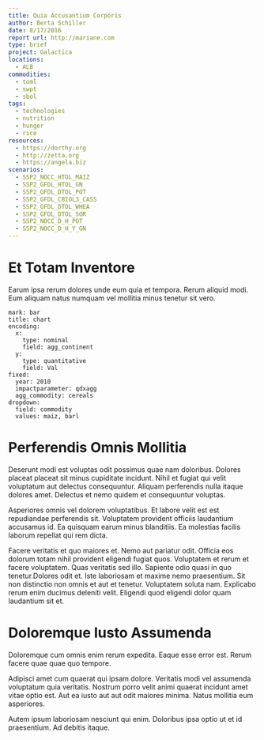 ```yaml
---
title: Quia Accusantium Corporis
author: Berta Schiller
date: 8/17/2016
report url: http://mariane.com
type: brief
project: Galactica
locations:
  - ALB
commodities:
  - toml
  - swpt
  - sbol
tags:
  - technologies
  - nutrition
  - hunger
  - rice
resources:
  - https://dorthy.org
  - http://zetta.org
  - https://angela.biz
scenarios:
  - SSP2_NOCC_HTOL_MAIZ
  - SSP2_GFDL_HTOL_GN
  - SSP2_GFDL_DTOL_POT
  - SSP2_GFDL_CBIOL3_CASS
  - SSP2_GFDL_DTOL_WHEA
  - SSP2_GFDL_DTOL_SOR
  - SSP2_NOCC_D_H_POT
  - SSP2_NOCC_D_H_Y_GN
---
```

# Et Totam Inventore
Earum ipsa rerum dolores unde eum quia et tempora. Rerum aliquid modi. Eum aliquam natus numquam vel mollitia minus tenetur sit vero.

```vis
mark: bar
title: chart
encoding:
  x:
    type: nominal
    field: agg_continent
  y:
    type: quantitative
    field: Val
fixed:
  year: 2010
  impactparameter: qdxagg
  agg_commodity: cereals
dropdown:
  field: commodity
  values: maiz, barl
```

# Perferendis Omnis Mollitia
Deserunt modi est voluptas odit possimus quae nam doloribus. Dolores placeat placeat sit minus cupiditate incidunt. Nihil et fugiat qui velit voluptatum aut delectus consequuntur. Aliquam perferendis nulla itaque dolores amet. Delectus et nemo quidem et consequuntur voluptas.
 Asperiores omnis vel dolorem voluptatibus. Et labore velit est est repudiandae perferendis sit. Voluptatem provident officiis laudantium accusamus id. Ea quisquam earum minus blanditiis. Ea molestias facilis laborum repellat qui rem dicta.
 Facere veritatis et quo maiores et. Nemo aut pariatur odit. Officia eos dolorum totam nihil provident eligendi fugiat quos. Voluptatem et rerum et facere voluptatem. Quas veritatis sed illo. Sapiente odio quasi in quo tenetur.Dolores odit et. Iste laboriosam et maxime nemo praesentium. Sit non distinctio non omnis et aut et tenetur. Voluptatem soluta nam. Explicabo rerum enim ducimus deleniti velit. Eligendi quod eligendi dolor quam laudantium sit et.

# Doloremque Iusto Assumenda
Doloremque cum omnis enim rerum expedita. Eaque esse error est. Rerum facere quae quae quo tempore.
 Adipisci amet cum quaerat qui ipsam dolore. Veritatis modi vel assumenda voluptatum quia veritatis. Nostrum porro velit animi quaerat incidunt amet vitae optio est. Aut ea iusto aut aut odit maiores minima. Natus mollitia eum asperiores.
 Autem ipsum laboriosam nesciunt qui enim. Doloribus ipsa optio ut et id praesentium. Ad debitis itaque.
